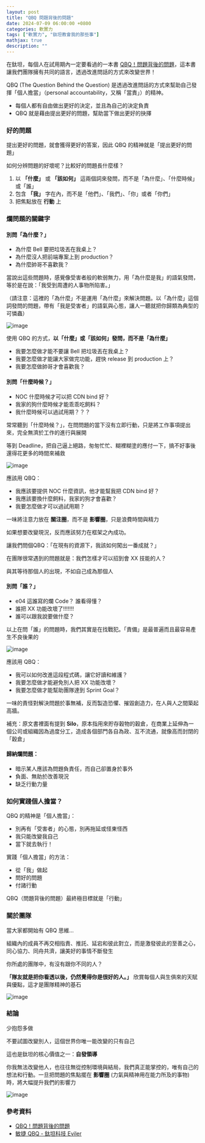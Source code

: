 ```yaml
---
layout: post
title: "QBQ 問題背後的問題"
date: 2024-07-09 06:00:00 +0800
categories: 軟實力
tags: ["軟實力", "鈦坦教會我的那些事"]
mathjax: true
description: ""
---
```


在鈦坦，每個人在試用期內一定要看過的一本書 [QBQ！問題背後的問題](https://www.books.com.tw/products/0010776691)，這本書讓我們團隊擁有共同的語言，透過改進問話的方式來改變世界！

QBQ (The Question Behind the Question) 是透過改進問話的方式來幫助自己發揮「個人擔當」（personal accountability，又稱「當責」）的精神。

- 每個人都有自由做出更好的決定，並且為自己的決定負責
- QBQ 就是藉由提出更好的問題，幫助當下做出更好的抉擇

### 好的問題

提出更好的問題，就會獲得更好的答案，因此 QBQ 的精神就是「提出更好的問題」

如何分辨問題的好壞呢？比較好的問題長什麼樣？

1. 以 **「什麼」** 或 **「該如何」** 這兩個詞來發問，而不是「為什麼」、「什麼時候」或「誰」
2. 包含 **「我」** 字在內，而不是「他們」、「我們」、「你」或者「你們」
3. 把焦點放在 **行動** 上

### 爛問題的關鍵字

#### 別問「為什麼？」

- 為什麼 Bell 要把垃圾丟在我桌上？
- 為什麼沒人把前端專案上到 production？
- 為什麼帥哥不喜歡我？

當說出這些問題時，感覺像受害者般的軟弱無力，用「為什麼是我」的語氣發問，等於是在說：「我受到周遭的人事物所陷害。」

（請注意：這裡的「為什麼」不是運用「為什麼」來解決問題。以「為什麼」這個詞發問的問題，帶有「我是受害者」的語氣與心態，讓人一聽就把你歸類為典型的可憐蟲）

![image](https://hackmd.io/_uploads/HJO3s8jv0.png)

使用 QBQ 的方式，**以「什麼」或「該如何」發問，而不是「為什麼」**

- 我要怎麼做才能不要讓 Bell 把垃圾丟在我桌上？
- 我要怎麼做才能讓大家做完功能，趕快 release 到 production 上？
- 我要怎麼做帥哥才會喜歡我？

#### 別問「什麼時候？」

- NOC 什麼時候才可以把 CDN bind 好？
- 我家的狗什麼時候才能乖乖吃飼料？
- 我什麼時候可以過試用期？？？

常常聽到「什麼時候？」，在問問題的當下沒有立即行動，只是將工作事項提出來，完全無濟於工作的進行與展開

等到 Deadline，把自己逼上絕路，匆匆忙忙、糊裡糊塗的應付一下，搞不好事後還得花更多的時間來補救

![image](https://hackmd.io/_uploads/rkc83Uiv0.png)

應該用 QBQ：

- 我應該要提供 NOC 什麼資訊，他才能幫我把 CDN bind 好？
- 我應該要換什麼飼料，我家的狗才會喜歡？
- 我要怎麼做才可以過試用期？

一味將注意力放在 **關注圈**，而不是 **影響圈**，只是浪費時間與精力

如果想要改變現況，反而應該努力在框架之內成功。

讓我們問個QBQ：「在現有的資源下，我該如何闖出一番成就？」

在團隊很常遇到的問題就是：我們怎樣才可以招到會 XX 技能的人？

與其等待那個人的出現，不如自己成為那個人

#### 別問「誰？」

- e04 這誰寫的爛 Code？ 誰看得懂？
- 誰把 XX 功能改壞了!!!!!!!
- 誰可以跟我說要做什麼？

以上在問「誰」的問題時，我們其實是在找戰犯。「責備」是最普遍而且最容易產生不良後果的

![image](https://hackmd.io/_uploads/S1VznLjDC.png)

應該用 QBQ：

- 我可以如何改進這段程式碼，讓它好讀和維護？
- 我要怎麼做才能避免別人把 XX 功能改壞？
- 我要怎麼做才能幫助團隊達到 Sprint Goal？

一味的責怪對解決問題於事無補，反而製造恐懼、摧毀創造力，在人與人之間築起高牆。

補充：原文書裡面有提到 **Silo**，原本指用來貯存穀物的穀倉，在商業上延伸為一個公司或組織因為過度分工，造成各個部門各自為政、互不流通，就像高而封閉的「穀倉」

#### 歸納爛問題：
- 暗示某人應該為問題負責任，而自己卻置身於事外
- 負面、無助於改善現況
- 缺乏行動力量

### 如何實踐個人擔當？

QBQ 的精神是「個人擔當」：
- 別再有「受害者」的心態，別再拖延或怪東怪西
- 我只能改變我自己
- 當下就去執行！

實踐「個人擔當」的方法：
- 從「我」做起
- 問好的問題
- 付諸行動

QBQ（問題背後的問題）最終極目標就是「行動」

### 關於團隊

當大家都開始有 QBQ 思維...

組織內的成員不再交相指責、推託、延宕和彼此對立，而是激發彼此的至善之心，同心協力、同舟共濟，讓美好的事情不斷發生


你所處的團隊中，有沒有跟你不同的人？

**「隊友就是把你看透以後，仍然覺得你是很好的人。」** 欣賞每個人與生俱來的天賦與優點，這才是團隊精神的基石

![image](https://hackmd.io/_uploads/H1jj28ovA.png)

### 結論

少抱怨多做

不要試圖改變別人，這個世界你唯一能改變的只有自己

這也是鈦坦的核心價值之一：**自發領導**

你我無法改變他人，也往往無從控制環境與結局，我們真正能掌控的，唯有自己的想法和行動。一旦把問題的焦點擺在 **影響圈** (力氣與精神用在能力所及的事物)時，將大幅提升我們的影響力

![image](https://hackmd.io/_uploads/Sk_jwLjvC.png)

### 參考資料

- [QBQ！問題背後的問題](https://www.books.com.tw/products/0010776691)
- [敏捷 QBQ - 鈦坦科技 Eviler](https://www.slideshare.net/slideshow/qbq-208630288/208630288)
